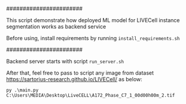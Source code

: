 #######################

This script demonstrate how deployed ML model for LIVECell instance segmentation works as backend service

Before using, install requirements by running ``install_requirements.sh``


#######################

Backend server starts with script ``run_server.sh``

After that, feel free to pass to script any image from dataset https://sartorius-research.github.io/LIVECell/ as below:

``py .\main.py C:\Users\MEDIA\Desktop\LiveCELL\A172_Phase_C7_1_00d00h00m_2.tif
``